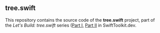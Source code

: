 ## tree.swift

This repository contains the source code of the **tree.swift** project, part of the _Let's Build: tree.swift_ series ([Part I](https://SwiftToolkit.dev/posts/LB-tree-1), [Part II](https://SwiftToolkit.dev/posts/LB-tree-2) in SwiftToolkit.dev.
